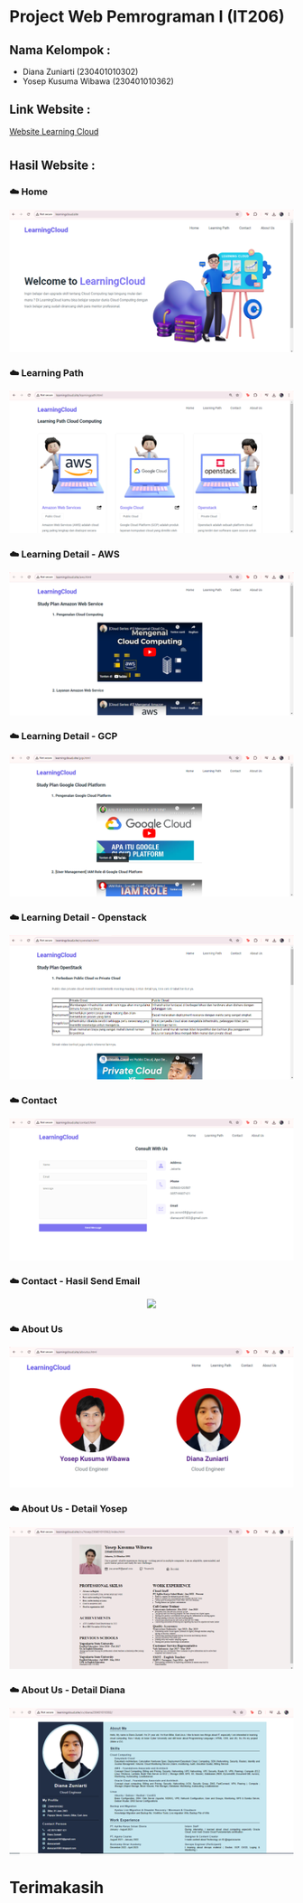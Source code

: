 # Project Web Pemrograman I (IT206)
## Nama Kelompok :
- Diana Zuniarti (230401010302)
- Yosep Kusuma Wibawa (230401010362)

## Link Website :
[Website Learning Cloud](http://learningcloud.site/)
#
## Hasil Website : 
### ☁️ Home
<p align="center">
  <img src="./result/home.png">
</p>

### ☁️ Learning Path
<p align="center">
  <img src="./result/learning-path.png">
</p>

### ☁️ Learning Detail - AWS
<p align="center">
  <img src="./result/aws.png">
</p>

### ☁️ Learning Detail - GCP
<p align="center">
  <img src="./result/gcp.png">
</p>

### ☁️ Learning Detail - Openstack
<p align="center">
  <img src="./result/openstack.png">
</p>

### ☁️ Contact
<p align="center">
  <img src="./result/contact.png">
</p>

### ☁️ Contact - Hasil Send Email
<p align="center">
  <img src="./result/result-sumbit-form-contact.png">
</p>


### ☁️ About Us 
<p align="center">
  <img src="./result/aboutus.png">
</p>

### ☁️ About Us - Detail Yosep
<p align="center">
  <img src="./result/cv-yosep.png">
</p>

### ☁️ About Us - Detail Diana
<p align="center">
  <img src="./result/cv-diana.png">
</p>

# Terimakasih 

